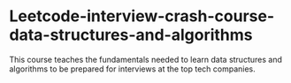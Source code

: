 # Leetcode-interview-crash-course-data-structures-and-algorithms
This course teaches the fundamentals needed to learn data structures and algorithms to be prepared for interviews at the top tech companies.
